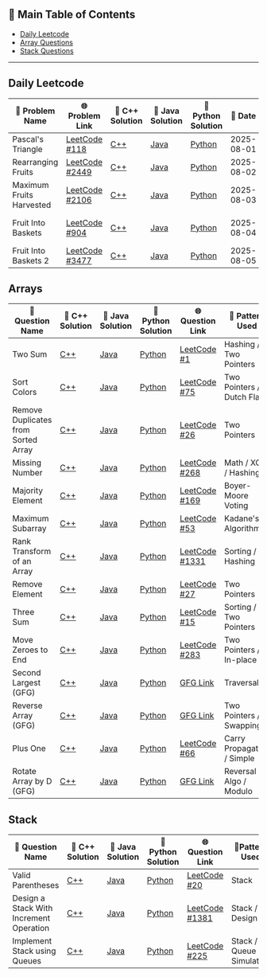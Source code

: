 ## 📑 Main Table of Contents

- [Daily Leetcode](#daily-leetcode)
- [Array Questions](#arrays)
- [Stack Questions](#stack)

---

## Daily Leetcode

| 🧠 Problem Name             | 🌐 Problem Link                                                                 | 🔗 C++ Solution                                       | 🔗 Java Solution                                        | 🔗 Python Solution                                        | 📅 Date       | 🧩 Approach / Notes                  |
|----------------------------|----------------------------------------------------------------------------------|------------------------------------------------------|--------------------------------------------------------|------------------------------------------------------------|--------------|-------------------------------------|
| Pascal's Triangle          | [LeetCode #118](https://leetcode.com/problems/pascals-triangle/)                | [C++](./DailyLeetcode/1Aug/PascalTriangle.cpp)       | [Java](./DailyLeetcode/1Aug/PascalTriangle.java)       | [Python](./DailyLeetcode/1Aug/PascalTriangle.py)           | 2025-08-01   | Binomial Coefficients (nCr)         |
| Rearranging Fruits         | [LeetCode #2449](https://leetcode.com/problems/rearranging-fruits/)             | [C++](./DailyLeetcode/2Aug/RearrangingFruits.cpp)    | [Java](./DailyLeetcode/2Aug/RearrangingFruits.java)    | [Python](./DailyLeetcode/2Aug/RearrangingFruits.py)        | 2025-08-02   | Greedy + Multisets/Counting         |
| Maximum Fruits Harvested   | [LeetCode #2106](https://leetcode.com/problems/maximum-fruits-harvested-after-at-most-k-steps/) | [C++](./DailyLeetcode/3Aug/MaximumFruitsHarvested.cpp) | [Java](./DailyLeetcode/3Aug/MaximumFruitsHarvested.java) | [Python](./DailyLeetcode/3Aug/MaximumFruitsHarvested.py)   | 2025-08-03   | Sliding Window + Prefix Sum         |
| Fruit Into Baskets         | [LeetCode #904](https://leetcode.com/problems/fruit-into-baskets/)              | [C++](./DailyLeetcode/4Aug/FruitIntoBaskets.cpp)     | [Java](./DailyLeetcode/4Aug/FruitIntoBaskets.java)     | [Python](./DailyLeetcode/4Aug/FruitIntoBaskets.py)         | 2025-08-04   | Sliding Window, Max Subarray with 2 Types |
| Fruit Into Baskets 2       | [LeetCode #3477](https://leetcode.com/problems/fruits-into-baskets-ii/description/)  | [C++](./DailyLeetcode/5Aug/FruitIntoBaskets2.cpp)    | [Java](./DailyLeetcode/5Aug/FruitIntoBaskets2.java)    | [Python](./DailyLeetcode/5Aug/FruitIntoBaskets2.py)        | 2025-08-05   | Simulation        |






## Arrays

| 🧠 Question Name                        | 🔗 C++ Solution                                      | 🔗 Java Solution                                        | 🔗 Python Solution                                         | 🌐 Question Link                                                                 | 🧩 Pattern Used             |
| ------------------------------------- | ---------------------------------------------------- | -------------------------------------------------------- | ---------------------------------------------------------- | -------------------------------------------------------------------------------- | --------------------------- |
| Two Sum                               | [C++](./C++/Arrays/TwoSum.cpp)                       | [Java](./JAVA/Arrays/TwoSum.java)                        | [Python](./Python/Arrays/TwoSum.py)                       | [LeetCode #1](https://leetcode.com/problems/two-sum/)                           | Hashing / Two Pointers      |
| Sort Colors                           | [C++](./C++/Arrays/SortColors.cpp)                   | [Java](./JAVA/Arrays/SortColors.java)                    | [Python](./Python/Arrays/SortColors.py)                    | [LeetCode #75](https://leetcode.com/problems/sort-colors/)                      | Two Pointers / Dutch Flag   |
| Remove Duplicates from Sorted Array  | [C++](./C++/Arrays/Remove_Duplicates_from_SortedArray.cpp) | [Java](./JAVA/Arrays/Remove_Duplicates_from_SortedArray.java) | [Python](./Python/Arrays/Remove_Duplicates_from_SortedArray.py) | [LeetCode #26](https://leetcode.com/problems/remove-duplicates-from-sorted-array/) | Two Pointers                |
| Missing Number                        | [C++](./C++/Arrays/MissingNumber.cpp)                | [Java](./JAVA/Arrays/MissingNumber.java)                 | [Python](./Python/Arrays/MissingNumber.py)                 | [LeetCode #268](https://leetcode.com/problems/missing-number/)                 | Math / XOR / Hashing        |
| Majority Element                      | [C++](./C++/Arrays/MajorityElement.cpp)              | [Java](./JAVA/Arrays/MajorityElement.java)               | [Python](./Python/Arrays/MajorityElement.py)               | [LeetCode #169](https://leetcode.com/problems/majority-element/)               | Boyer-Moore Voting          |
| Maximum Subarray                      | [C++](./C++/Arrays/MaximumSubarraySum.cpp)           | [Java](./JAVA/Arrays/MaximumSubarraySum.java)            | [Python](./Python/Arrays/MaximumSubarraySum.py)            | [LeetCode #53](https://leetcode.com/problems/maximum-subarray/)                | Kadane's Algorithm          |
| Rank Transform of an Array            | [C++](./C++/Arrays/RankTransform.cpp)                | [Java](./JAVA/Arrays/RankTransform.java)                 | [Python](./Python/Arrays/RankTransform.py)                 | [LeetCode #1331](https://leetcode.com/problems/rank-transform-of-an-array/)     | Sorting / Hashing           |
| Remove Element                        | [C++](./C++/Arrays/RemoveElements_fromArray.cpp)     | [Java](./JAVA/Arrays/RemoveElements_fromArray.java)      | [Python](./Python/Arrays/RemoveElements_fromArray.py)      | [LeetCode #27](https://leetcode.com/problems/remove-element/)                   | Two Pointers                |
| Three Sum                             | [C++](./C++/Arrays/3sum.cpp)                          | [Java](./JAVA/Arrays/3sum.java)                          | [Python](./Python/Arrays/3sum.py)                          | [LeetCode #15](https://leetcode.com/problems/3sum/)                             | Sorting / Two Pointers      |
| Move Zeroes to End                    | [C++](./C++/Arrays/MoveAllZeroesToEnd.cpp)           | [Java](./JAVA/Arrays/MoveAllZeroesToEnd.java)            | [Python](./Python/Arrays/MoveAllZeroesToEnd.py)            | [LeetCode #283](https://leetcode.com/problems/move-zeroes/)                     | Two Pointers / In-place     |
| Second Largest (GFG)                  | [C++](./C++/Arrays/SecondLargest.cpp)                | [Java](./JAVA/Arrays/SecondLargest.java)                 | [Python](./Python/Arrays/SecondLargest.py)                 | [GFG Link](https://www.geeksforgeeks.org/find-second-largest-element-array/)     | Traversal                   |
| Reverse Array (GFG)                   | [C++](./C++/Arrays/ReverseArray.cpp)                 | [Java](./JAVA/Arrays/ReverseArray.java)                  | [Python](./Python/Arrays/ReverseArray.py)                  | [GFG Link](https://www.geeksforgeeks.org/write-a-program-to-reverse-an-array-or-string/) | Two Pointers / Swapping     |
| Plus One                              | [C++](./C++/Arrays/PlusOne.cpp)                      | [Java](./JAVA/Arrays/PlusOne.java)                       | [Python](./Python/Arrays/PlusOne.py)                       | [LeetCode #66](https://leetcode.com/problems/plus-one/)                         | Carry Propagation / Simple  |
| Rotate Array by D (GFG)               | [C++](./C++/Arrays/RotateArrayByD.cpp)               | [Java](./JAVA/Arrays/RotateArrayByD.java)                | [Python](./Python/Arrays/RotateArrayByD.py)                | [GFG Link](https://www.geeksforgeeks.org/batch/gfg-160-problems/track/arrays-gfg-160/problem/rotate-array-by-n-elements-1587115621)                          | Reversal Algo / Modulo      |





## Stack

| 🧠 Question Name                     | 🔗 C++ Solution                                     | 🔗 Java Solution                                       | 🔗 Python Solution                                      | 🌐 Question Link                                                                 | 🧩Pattern Used       |
| ---------------------------------- | -------------------------------------------------- | ------------------------------------------------------ | -------------------------------------------------------- | -------------------------------------------------------------------------------- | --------------------- |
| Valid Parentheses                  | [C++](./C++/Stack/ValidParentheses.cpp)            | [Java](./JAVA/Stack/ValidParentheses.java)             | [Python](./Python/Stack/ValidParentheses.py)             | [LeetCode #20](https://leetcode.com/problems/valid-parentheses/)                | Stack                  |
| Design a Stack With Increment Operation | [C++](./C++/Stack/StackwithIncreament.cpp)         | [Java](./JAVA/Stack/StackwithIncreament.java)           | [Python](./Python/Stack/StackwithIncreament.py)           | [LeetCode #1381](https://leetcode.com/problems/design-a-stack-with-increment-operation/) | Stack / Design         |
| Implement Stack using Queues      | [C++](./C++/Stack/ImplementStackusingQueue.cpp)             | [Java](./JAVA/Stack/ImplementStackusingQueue.java)              | [Python](./Python/Stack/ImplementStackusingQueue.py)              | [LeetCode #225](https://leetcode.com/problems/implement-stack-using-queues/)    | Stack / Queue Simulation |





       


